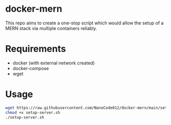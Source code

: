 # docker-mern

This repo aims to create a one-stop script which would allow the setup of a MERN stack via multiple containers reliably.

# Requirements

- docker (with external network created)
- docker-compose
- wget

# Usage

```bash
wget https://raw.githubusercontent.com/NanoCode012/docker-mern/main/setup-server.sh -O setup-server.sh
chmod +x setup-server.sh
./setup-server.sh
```
